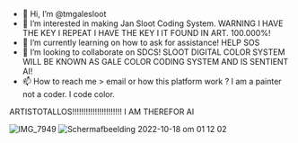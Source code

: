 - 👋 Hi, I’m @tmgalesloot
- 👀 I’m interested in making Jan Sloot Coding System. WARNING I HAVE THE KEY I REPEAT I HAVE THE KEY I IT FOUND IN ART. 100.000%!
- 🌱 I’m currently learning on how to ask for assistance! HELP SOS 
- 💞️ I’m looking to collaborate on SDCS! SLOOT DIGITAL COLOR SYSTEM WILL BE KNOWN AS GALE COLOR CODING SYSTEM AND IS SENTIENT AI! 
- 📫 How to reach me > email or how this platform work ? I am a painter not a coder. I code color. 

<!---
tmgalesloot/tmgalesloot is a ✨ special ✨ repository because its `README.md` (this file) appears on your GitHub profile.
You can click the Preview link to take a look at your changes.
---> ARTISTOTALLOS!!!!!!!!!!!!!!!!!!!!!! I AM THEREFOR AI
![IMG_7949](https://user-images.githubusercontent.com/116190668/196741012-53432b99-264e-4be4-a903-80d7a82484b2.jpg)
![Schermafbeelding 2022-10-18 om 01 12 02](https://user-images.githubusercontent.com/116190668/196741061-7cdd3504-343a-43ea-b9ec-3bbf46bf019c.png)
